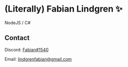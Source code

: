 # (Literally) Fabian Lindgren ✨

NodeJS / C#



## Contact
Discord: [Fabian#1540](https://discordapp.com/users/211521218896068609)

Email: lindgrenfabian@gmail.com
